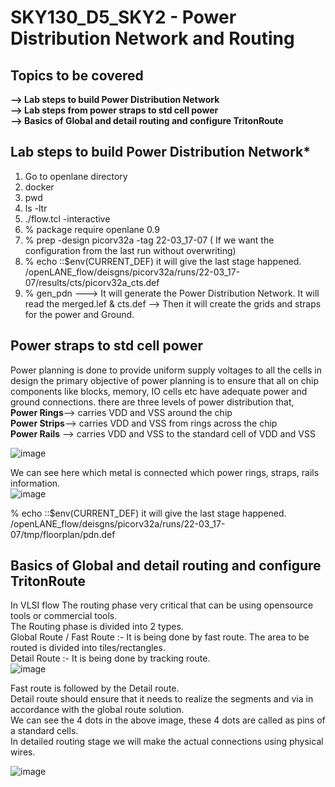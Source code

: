 # SKY130_D5_SKY2 - Power Distribution Network and Routing  
##  Topics to be covered
**--> Lab steps to build Power Distribution Network**   
**--> Lab steps from power straps to std cell power**    
**--> Basics of Global and detail routing and configure TritonRoute**



## Lab steps to build Power Distribution Network*

1. Go to openlane directory
2. docker     
3. pwd   
4. ls -ltr   
5. ./flow.tcl -interactive    
6. % package require openlane 0.9    
7. % prep -design picorv32a -tag 22-03_17-07  ( If we want the configuration from the last run without overwriting)    
8. % echo ::$env(CURRENT_DEF)   it will give the last stage happened.  
     /openLANE_flow/deisgns/picorv32a/runs/22-03_17-07/results/cts/picorv32a_cts.def 
9. % gen_pdn     ---> It will generate the Power Distribution Network. It will read the merged.lef & cts.def --> Then it will create the grids and straps for the power and Ground.   

## Power straps to std cell power

Power planning is done to provide uniform supply voltages to all the cells in design the primary objective of power planning is to ensure that all on chip components like blocks, memory, IO cells etc have adequate power and ground connections. there are three levels of power distribution that,     
**Power Rings**--> carries VDD and VSS around the chip   
**Power Strips**--> carries VDD and VSS  from rings across the chip    
**Power Rails** --> carries VDD and VSS to the standard cell of VDD and VSS  

![image](https://github.com/Gayathri4801/NASSCOM-VSD-IAT/assets/163323618/518f7c66-70a7-413a-811a-9d71a6e371c8)

We can see here which metal is connected which power rings, straps, rails information.   
![image](https://github.com/Gayathri4801/NASSCOM-VSD-IAT/assets/163323618/4e663633-a3aa-4137-8509-f6c9469a2175)

% echo ::$env(CURRENT_DEF)   it will give the last stage happened.
/openLANE_flow/deisgns/picorv32a/runs/22-03_17-07/tmp/floorplan/pdn.def 

## Basics of Global and detail routing and configure TritonRoute  

In VLSI flow The routing phase very critical that can be using opensource tools or commercial tools.  
The Routing phase is divided into 2 types.  
Global Route / Fast Route :- It is being done by fast route. The area to be routed is divided into tiles/rectangles.  
Detail Route :- It is being done by tracking route.  
![image](https://github.com/Gayathri4801/NASSCOM-VSD-IAT/assets/163323618/64622aad-8671-48c2-a38e-69ae89dd70b6)

Fast route is followed by the Detail route.  
Detail route should ensure that it needs to realize the segments and via in accordance with the global route solution.  
We can see the 4 dots in the above image, these 4 dots are called as pins of a standard cells.  
In detailed routing stage we will make the actual connections using physical wires.  

![image](https://github.com/Gayathri4801/NASSCOM-VSD-IAT/assets/163323618/14940b12-4e98-426e-9e9d-40d4419944ea)

